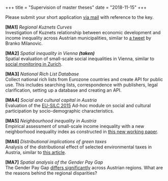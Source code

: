 +++
title = "Supervision of master theses"
date = "2018-11-15"
+++

Please submit your short application [via mail](mailto:mschnetz@wu.ac.at) with reference to the key.

**[MA1]** *Regional Kuznets Curves*  
Investigation of Kuznets relationship between economic development and income inequality across Austrian municipalities, similar to [a tweet](https://twitter.com/brankomilan/status/344504611253653504?lang=de) by Branko Milanovic.

**[MA2]** *Spatial inequality in Vienna* ***(taken)***  
Spatial evaluation of small-scale social inequalities in Vienna, similar to [social monitoring in Zurich](https://www.stadt-zuerich.ch/prd/de/index/stadtentwicklung/gesellschaft-und-raum/entwicklung-wohnstadt-2/sozialraummonitoring/Sozialraummonitoring_2017.html).

**[MA3]** *National Rich List Database*  
Collect national rich lists from Eurozone countries and create API for public use. This includes searching lists, correspondence with publishers, legal clarification, setting up a database and creating an API.  

**[MA4]** *Social and cultural capital in Austria*  
 Evaluation of the [EU-SILC 2015](http://www.statistik.at/web_de/frageboegen/private_haushalte/eu_silc/index.html) Ad-hoc module on social and cultural participation by socio-demographic characteristics.

**[MA5]** *Neighbourhood inequality in Austria*  
Empirical assessment of small-scale income inequality with a new neighborhood inequality index as constructed in [this new working paper](http://www.ecineq.org/milano/WP/ECINEQ2018-477.pdf).

**[MA6]** *Distributional implications of green taxes*  
Analysis of the distributional effect of selected environmental taxes in Austria, similar to [this article](http://wug.akwien.at/WUG_Archiv/2011_37_1/2011_37_1_0069.pdf).

**[MA7]** *Spatial analysis of the Gender Pay Gap*  
The Gender Pay Gap [differs significantly](https://twitter.com/matschnetzer/status/1053644752934055936) across Austrian regions. What are the reasons behind the regional disparities?
